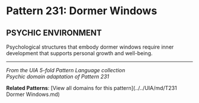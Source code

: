 # Pattern 231: Dormer Windows

## PSYCHIC ENVIRONMENT

Psychological structures that embody dormer windows require inner development that supports personal growth and well-being.

---

*From the UIA 5-fold Pattern Language collection*  
*Psychic domain adaptation of Pattern 231*

**Related Patterns**: [View all domains for this pattern](../../UIA/md/T231 Dormer Windows.md)